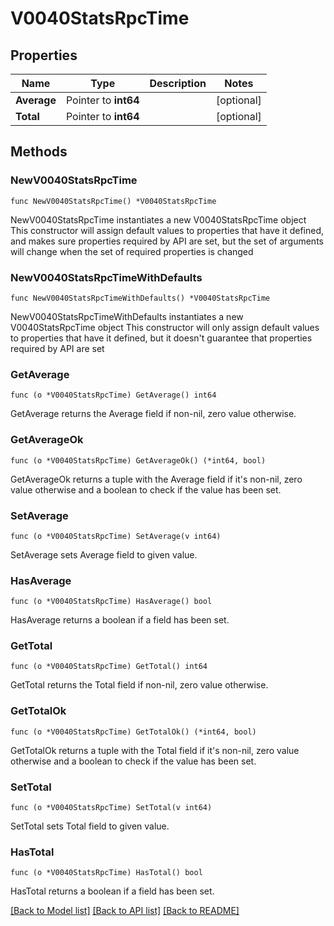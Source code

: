 # V0040StatsRpcTime

## Properties

Name | Type | Description | Notes
------------ | ------------- | ------------- | -------------
**Average** | Pointer to **int64** |  | [optional] 
**Total** | Pointer to **int64** |  | [optional] 

## Methods

### NewV0040StatsRpcTime

`func NewV0040StatsRpcTime() *V0040StatsRpcTime`

NewV0040StatsRpcTime instantiates a new V0040StatsRpcTime object
This constructor will assign default values to properties that have it defined,
and makes sure properties required by API are set, but the set of arguments
will change when the set of required properties is changed

### NewV0040StatsRpcTimeWithDefaults

`func NewV0040StatsRpcTimeWithDefaults() *V0040StatsRpcTime`

NewV0040StatsRpcTimeWithDefaults instantiates a new V0040StatsRpcTime object
This constructor will only assign default values to properties that have it defined,
but it doesn't guarantee that properties required by API are set

### GetAverage

`func (o *V0040StatsRpcTime) GetAverage() int64`

GetAverage returns the Average field if non-nil, zero value otherwise.

### GetAverageOk

`func (o *V0040StatsRpcTime) GetAverageOk() (*int64, bool)`

GetAverageOk returns a tuple with the Average field if it's non-nil, zero value otherwise
and a boolean to check if the value has been set.

### SetAverage

`func (o *V0040StatsRpcTime) SetAverage(v int64)`

SetAverage sets Average field to given value.

### HasAverage

`func (o *V0040StatsRpcTime) HasAverage() bool`

HasAverage returns a boolean if a field has been set.

### GetTotal

`func (o *V0040StatsRpcTime) GetTotal() int64`

GetTotal returns the Total field if non-nil, zero value otherwise.

### GetTotalOk

`func (o *V0040StatsRpcTime) GetTotalOk() (*int64, bool)`

GetTotalOk returns a tuple with the Total field if it's non-nil, zero value otherwise
and a boolean to check if the value has been set.

### SetTotal

`func (o *V0040StatsRpcTime) SetTotal(v int64)`

SetTotal sets Total field to given value.

### HasTotal

`func (o *V0040StatsRpcTime) HasTotal() bool`

HasTotal returns a boolean if a field has been set.


[[Back to Model list]](../README.md#documentation-for-models) [[Back to API list]](../README.md#documentation-for-api-endpoints) [[Back to README]](../README.md)


